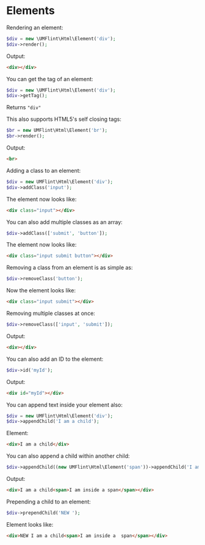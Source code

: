 # Elements

Rendering an element:
```php
$div = new \UMFlint\Html\Element('div');
$div->render();
```

Output:
```html
<div></div>
```

You can get the tag of an element:
```php
$div = new \UMFlint\Html\Element('div');
$div->getTag();
```

Returns `"div"`

This also supports HTML5's self closing tags:
```php
$br = new UMFlint\Html\Element('br');
$br->render();
```

Output:
```html
<br>
```

Adding a class to an element:
```php
$div = new UMFlint\Html\Element('div');
$div->addClass('input');
```

The element now looks like:
```html
<div class="input"></div>
```

You can also add multiple classes as an array:
```php
$div->addClass(['submit', 'button']);
```

The element now looks like:
```html
<div class="input submit button"></div>
```

Removing a class from an element is as simple as:
```php
$div->removeClass('button');
```

Now the element looks like:
```html
<div class="input submit"></div>
```

Removing multiple classes at once:
```php
$div->removeClass(['input', 'submit']);
```

Output:
```html
<div></div>
```

You can also add an ID to the element:
```php
$div->id('myId');
```

Output:
```html
<div id="myId"></div>
```

You can append text inside your element also:
```php
$div = new UMFlint\Html\Element('div');
$div->appendChild('I am a child');
```

Element:
```html
<div>I am a child</div>
```

You can also append a child within another child:
```php
$div->appendChild((new UMFlint\Html\Element('span'))->appendChild('I am inside a span'));
```

Output:
```html
<div>I am a child<span>I am inside a span</span></div>
```

Prepending a child to an element:
```php
$div->prependChild('NEW ');
```

Element looks like:
```html
<div>NEW I am a child<span>I am inside a  span</span></div>
```